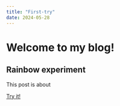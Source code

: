 ```yaml
---
title: "First-try"
date: 2024-05-28
---
```


# Welcome to my blog! 
## Rainbow experiment

This post is about 

[Try it!](/skills-github-pages/Experiment11/Rainbow1/index.html)
